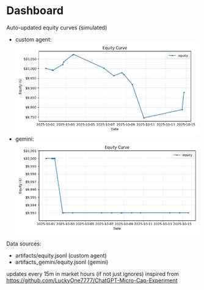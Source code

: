# Dashboard

Auto-updated equity curves (simulated)

- custom agent: ![Equity Curve](artifacts/equity.png?v=19b6153)
- gemini: ![Equity Curve (Gemini)](artifacts_gemini/equity.png?v=19b6153)

Data sources:
- artifacts/equity.jsonl (custom agent)
- artifacts_gemini/equity.jsonl (gemini)

updates every 15m in market hours (if not just ignores)
inspired from https://github.com/LuckyOne7777/ChatGPT-Micro-Cap-Experiment
